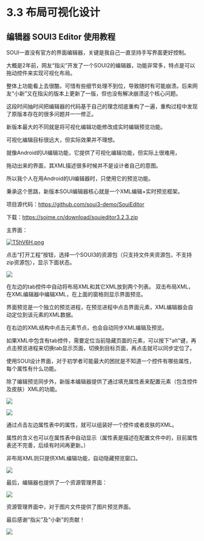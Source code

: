 # 3.3 布局可视化设计

## 编辑器 SOUI3 Editor 使用教程

SOUI一直没有官方的界面编辑器，关键是我自己一直坚持手写界面更好控制。

大概是2年前，网友“指尖”开发了一个SOUI2的编辑器，功能非常多，特点是可以拖动控件来实现可视化布局。

整体上功能看上去很酷，可惜有些细节处理不到位，导致随时有可能崩溃。后来网友“小新”又在指尖的版本上更新了一版，但也没有解决崩溃这个核心问题。

这段时间抽时间把编辑器的代码基于自己的理念彻底重构了一遍，重构过程中发现了原版本存在的很多问题并一一修正。

新版本最大的不同就是将可视化编辑功能修改成实时编辑预览功能。

可视化编辑目标很远大，但实际效果并不理想。

就像Android的UI编辑功能，它提供了可视化编辑功能，但实际上很难用，

拖动出来的界面，其XML描述很多时候并不是设计者自己的意图。

所以我个人在用Android的UI编辑器时，只使用它的预览功能。

秉承这个思路，新版本SOUI编辑器核心就是一个XML编辑+实时预览框架。

项目源代码：<https://github.com/soui3-demo/SouiEditor>

下载：<https://soime.cn/download/souieditor3.2.3.zip>

主界面：

[![T5hV6H.png](https://s4.ax1x.com/2022/01/01/T5hV6H.png)](https://imgtu.com/i/T5hV6H)

点击“打开工程”按钮，选择一个SOUI3的资源包（只支持文件夹资源包，不支持zip资源包），显示下面状态。

![](https://img2020.cnblogs.com/blog/659063/202112/659063-20211214145625543-1212339659.png)

在左边的tab控件中自动将布局XML和其它XML放到两个列表。
双击布局XML，在XML编辑器中编辑XML，在上面的窗格则显示界面预览。

界面预览是一个独立的预览进程，在预览进程中点击界面元素，XML编辑器会自动定位到该元素的XML数据。

在右边的XML结构中点击元素节点，也会自动同步XML编辑及预览。

如果XML中包含有tab控件，需要定位当前隐藏页面的元素，可以按下"alt"键，再点击预览进程来切换tab显示页面，切换到目标页面，再点击就可以同步定位了。

使用SOUI设计界面，对于初学者可能最大的困扰是不知道一个控件有哪些属性，每个属性有什么功能。

除了编辑预览同步外，新版本编辑器提供了通过填充属性表来配置元素（包含控件及皮肤）XML的功能。

![](https://img2020.cnblogs.com/blog/659063/202112/659063-20211214150419846-381258404.png)

![](https://img2020.cnblogs.com/blog/659063/202112/659063-20211214150432742-586479641.png)

通过点击左边属性表中的属性，就可以组装好一个控件或者皮肤的XML。

属性的含义也可以在属性表中自动显示（属性表是描述在配置文件中的，目前属性表还不完善，后续有时间再更新。）

非布局XML则只提供XML编辑功能，自动隐藏预览窗口。

![](https://img2020.cnblogs.com/blog/659063/202112/659063-20211214150950190-2937342.png)

最后，编辑器也提供了一个资源管理界面：

![](https://img2020.cnblogs.com/blog/659063/202112/659063-20211214150716851-77507770.png)

资源管理界面中，对于图片文件提供了图片预览界面。

最后感谢“指尖”及“小新”的贡献！

![](https://img2020.cnblogs.com/blog/659063/202112/659063-20211214151104194-1363692802.png)
